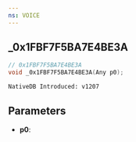 ```yaml
---
ns: VOICE
---
```

## _0x1FBF7F5BA7E4BE3A

```c
// 0x1FBF7F5BA7E4BE3A
void _0x1FBF7F5BA7E4BE3A(Any p0);
```

```
NativeDB Introduced: v1207
```

## Parameters
* **p0**:
